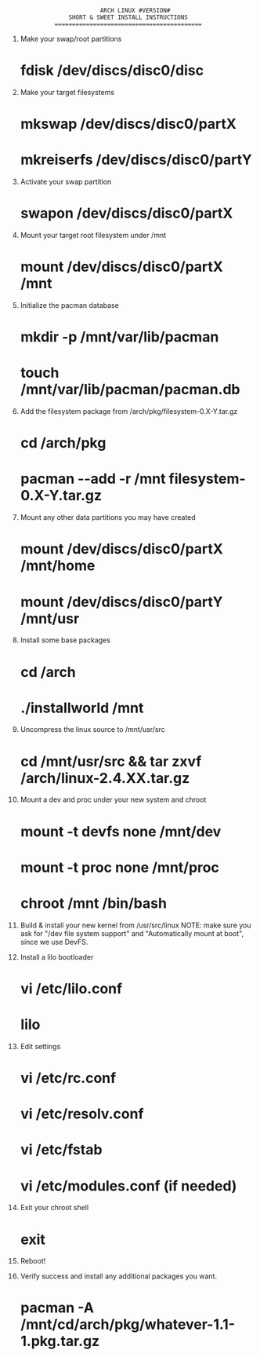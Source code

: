                              ARCH LINUX #VERSION#
                     SHORT & SWEET INSTALL INSTRUCTIONS
                 ==========================================

1.  Make your swap/root partitions
      # fdisk /dev/discs/disc0/disc

2.  Make your target filesystems
      # mkswap /dev/discs/disc0/partX
      # mkreiserfs /dev/discs/disc0/partY

3.  Activate your swap partition
      # swapon /dev/discs/disc0/partX

4.  Mount your target root filesystem under /mnt
      # mount /dev/discs/disc0/partX /mnt

5.  Initialize the pacman database
      # mkdir -p /mnt/var/lib/pacman
      # touch /mnt/var/lib/pacman/pacman.db

6.  Add the filesystem package from /arch/pkg/filesystem-0.X-Y.tar.gz
      # cd /arch/pkg
      # pacman --add -r /mnt filesystem-0.X-Y.tar.gz

7.  Mount any other data partitions you may have created
      # mount /dev/discs/disc0/partX /mnt/home
      # mount /dev/discs/disc0/partY /mnt/usr
      
8.  Install some base packages
      # cd /arch
      # ./installworld /mnt
      
9.  Uncompress the linux source to /mnt/usr/src
      # cd /mnt/usr/src && tar zxvf /arch/linux-2.4.XX.tar.gz
      
10. Mount a dev and proc under your new system and chroot
      # mount -t devfs none /mnt/dev
      # mount -t proc none /mnt/proc
      # chroot /mnt /bin/bash
      
11. Build & install your new kernel from /usr/src/linux
      NOTE: make sure you ask for "/dev file system support" and
            "Automatically mount at boot", since we use DevFS.

12. Install a lilo bootloader
      # vi /etc/lilo.conf
      # lilo

13. Edit settings
      # vi /etc/rc.conf
      # vi /etc/resolv.conf
      # vi /etc/fstab
      # vi /etc/modules.conf (if needed)

14. Exit your chroot shell
      # exit

15. Reboot!

16. Verify success and install any additional packages you want.
      # pacman -A /mnt/cd/arch/pkg/whatever-1.1-1.pkg.tar.gz

